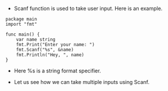 
* Scanf function is used to take user input. Here is an example.

```
package main
import "fmt"

func main() {
	var name string
	fmt.Print("Enter your name: ")
	fmt.Scanf("%s", &name)
	fmt.Println("Hey, ", name)
}
```
* Here %s is a string format specifier.



* Let us see how we can take multiple inputs using Scanf.
